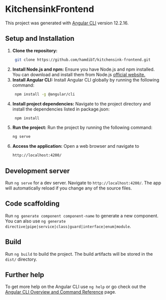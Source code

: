 # KitchensinkFrontend

This project was generated with [Angular CLI](https://github.com/angular/angular-cli) version 12.2.16.

## Setup and Installation
1. **Clone the repository:**
   ```sh
    git clone https://github.com/hamdibT/kitchensink-frontend.git

2. **Install Node.js and npm:**
   Ensure you have Node.js and npm installed. You can download and install them from Node.js [official website.](https://nodejs.org/en/download/)
3. **Install Angular CLI:**
   Install Angular CLI globally by running the following command:
   ```sh
    npm install -g @angular/cli
4. **Install project dependencies:**
   Navigate to the project directory and install the dependencies listed in package.json:
   ```sh
    npm install
   
5. **Run the project:**
    Run the project by running the following command:
    ```sh
    ng serve
6. **Access the application:**
    Open a web browser and navigate to
    ```sh
    http://localhost:4200/

## Development server

Run `ng serve` for a dev server. Navigate to `http://localhost:4200/`. The app will automatically reload if you change any of the source files.

## Code scaffolding

Run `ng generate component component-name` to generate a new component. You can also use `ng generate directive|pipe|service|class|guard|interface|enum|module`.

## Build

Run `ng build` to build the project. The build artifacts will be stored in the `dist/` directory.

## Further help

To get more help on the Angular CLI use `ng help` or go check out the [Angular CLI Overview and Command Reference](https://angular.io/cli) page.
